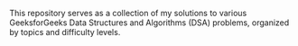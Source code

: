 <p>This repository serves as a collection of my solutions to various GeeksforGeeks Data Structures and Algorithms (DSA) problems, organized by topics and difficulty levels.</p>